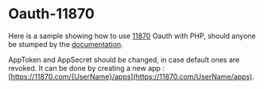 # Oauth-11870

Here is a sample showing how to use [11870](https://11870.com/) Oauth with PHP, should anyone be stumped by the [documentation](https://sites.google.com/site/api11870/api/authentication).

AppToken and AppSecret should be changed, in case default ones are revoked. It can be done by creating a new app : [https://11870.com/{UserName}/apps](https://11870.com/UserName/apps).